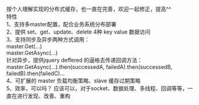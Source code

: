 ﻿按个人理解实现的分布式缓存，也一直在完善，欢迎一起修正，提高^^<br />
特性<br />
     1、支持多master配置，配合业务系统分布部署<br />
     2、提供 set、get、update、delete 4种 key value 数据访问<br />
     3、支持同步及异步两种方式调用：<br />
             master.Get(...)<br />
             master.GetAsync(...)<br />
        针对异步，提供jquery deffered 的逼格去传递回调方法： <br />
             master.GetAsync(...).then(successedA, failedA).then(successedB, failedB).then(failedC)...<br />
     4、可扩展的 master 负载均衡策略、slave 缓存过期策略<br />
     5、效率，可以吗？ 应该可以，对于socket、数据处理、多线程、回调等等，一直在进行发现、改善、重构<br />